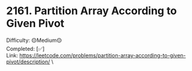 # 2161. Partition Array According to Given Pivot

Difficulty: 🟡Medium🟡 \
Completed: [✅] \
Link: https://leetcode.com/problems/partition-array-according-to-given-pivot/description/ \
